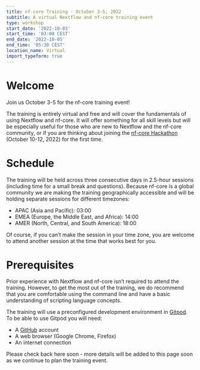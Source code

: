 ```yaml
---
title: nf-core Training - October 3-5, 2022
subtitle: A virtual Nextflow and nf-core training event
type: workshop
start_date: '2022-10-03'
start_time: '03:00 CEST'
end_date: '2022-10-05'
end_time: '05:30 CEST'
location_name: Virtual
import_typeform: true
---
```


# Welcome

Join us October 3-5 for the nf-core training event!

The training is entirely virtual and free and will cover the fundamentals of using Nextflow and nf-core. It will offer something for all skill levels but will be especially useful for those who are new to Nextflow and the nf-core community, or if you are thinking about joining the [nf-core Hackathon](https://nf-co.re/events/2022/hackathon-march-2022) (October 10-12, 2022) for the first time.

# Schedule

The training will be held across three consecutive days in 2.5-hour sessions (including time for a small break and questions). Because nf-core is a global community we are making the training geographically accessible and will be holding separate sessions for different timezones:
- APAC (Asia and Pacific): <td data-timestamp="1664758800" data-timeformat="HH:mm z">03:00</td>
- EMEA (Europe, the Middle East, and Africa): <td data-timestamp="1664798400" data-timeformat="HH:mm z">14:00</td>
- AMER (North, Central, and South America): <td data-timestamp="1664812800" data-timeformat="HH:mm z">18:00</td>

Of course, if you can’t make the session in your time zone, you are welcome to attend another session at the time that works best for you.

# Prerequisites

Prior experience with Nextflow and nf-core isn’t required to attend the training. However, to get the most out of the training, we do recommend that you are comfortable using the command line and have a basic understanding of scripting language concepts.

The training will use a preconfigured development environment in [Gitpod](https://www.gitpod.io/). To be able to use Gitpod you will need:
- A [GitHub](https://github.com/) account
- A web browser (Google Chrome, Firefox)
- An internet connection

Please check back here soon - more details will be added to this page soon as we continue to plan the training event.
